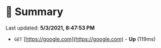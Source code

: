 # 📖 Summary
Last updated: **5/3/2021, 8:47:53 PM**

- `GET` [https://google.com](https://google.com) - **Up** (119ms)
